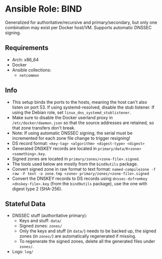 # Ansible Role: BIND

Generalized for authoritative/recursive and primary/secondary, but only one combination may exist per Docker host/VM. Supports automatic DNSSEC signing.

## Requirements

- Arch: x86_64
- Docker
- Ansible collections:
    - `netcommon`

## Info

- This setup binds the ports to the hosts, meaning the host can't also listen on port 53. If using systemd-resolved, disable the stub listener. If using the Debian role, set `linux_dns_systemd_stublistener`.
- Make sure to disable the Docker userland proxy in `/etc/docker/daemon.json` so that the source addresses are retained, so that zone transfers don't break.
- Note: If using automatic DNSSEC signing, the serial must be incremented for each zone file change to trigger resigning!
- DS record format: `<key-tag> <algorithm> <digest-type> <digest>`
- Generated DNSKEY records are located in `primary/data/K<zone><something>.key`.
- Signed zones are located in `primary/zones/<zone-file>.signed`.
- The tools used below are mostly from the `bind9utils` package.
- Convert signed zone in raw format to text format: `named-compilezone -f raw -F text -o zone.tmp <zone> primary/zones/<zone-file>.signed`
- Convert the DNSKEY records to DS records using `dnssec-dsfromkey <dnskey-file>.key` (from the `bind9utils` package), use the one with digest type 2 (SHA-256).

## Stateful Data

- DNSSEC stuff (authoritative primary):
    - Keys and stuff: `data/`
    - Signed zones: `zones/`
    - Only the keys and stuff (in `data/`) needs to be backed up, the signed zones (in `zones/`) are automatically regenerated if missing.
    - To regenerate the signed zones, delete all the generated files under `zones/`.
- Logs: `log/`
